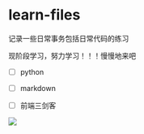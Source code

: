 # learn-files 
记录一些日常事务包括日常代码的练习

现阶段学习，努力学习！！！慢慢地来吧

- [ ] python

- [ ] markdown

- [ ] 前端三剑客
<a href="https://github.com/NiNG-XiAOYUAN">
    <img src="https://github.com/NiNG-XiAOYUAN/learn-files/blob/main/files/230259hfkew67ed8a2piyc.png?raw=true">
</a> 

